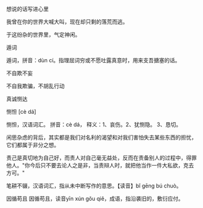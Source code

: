 想说的话写进心里

我曾在你的世界大喊大叫，现在却只剩的落荒而逃。

于这纷杂的世界里，气定神闲。

遁词  

遁词，拼音：dùn cí。指理屈词穷或不愿吐露真意时，用来支吾搪塞的话。

不自欺不妄  

不自我欺骗，不胡乱行动

真诚恻达

恻怛 [cè dá]

恻怛，汉语词汇。
拼音：cè dá，
释义：1、哀伤。2、犹恻隐。 3、恳切。

闲思杂虑的背后，其实都是我们对名利的渴望和对我们害怕失去某些东西的担忧，它们都属于非分之想。


责己是真切地为自己好，而责人对自己毫无益处，反而在责备别人的过程中，得罪他人。"你今后只不要去论人之是非，当责辩人时，就把他当作一件大私欲，克去方可。"


笔耕不辍，汉语词汇，指从未中断写作的意思。【读音】bǐ gēng bú chuò。

因循苟且
因循苟且，读音yīn xún gǒu qiě，成语，指沿袭旧的，敷衍应付。

